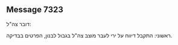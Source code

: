 ## Message 7323

דובר צה"ל:

ראשוני: התקבל דיווח על ירי לעבר מוצב צה"ל בגבול לבנון, הפרטים בבדיקה.

